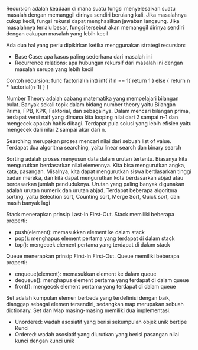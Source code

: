 Recursion adalah keadaan di mana suatu fungsi menyelesaikan suatu masalah dengan memanggil dirinya sendiri berulang kali. Jika masalahnya cukup kecil, fungsi rekursi dapat menghasilkan jawaban langsung. Jika masalahnya terlalu besar, fungsi tersebut akan memanggil dirinya sendiri dengan cakupan masalah yang lebih kecil

Ada dua hal yang perlu dipikirkan ketika menggunakan strategi recursion:
- Base Case: apa kasus paling sederhana dari masalah ini
- Recurrence relations: apa hubungan rekursif dari masalah ini dengan masalah serupa yang lebih kecil

Contoh recursion:
func factorial(n int) int{
    if n == 1{
        return 1
    } else {
        return n * factorial(n-1)
    }
}

Number Theory adalah cabang matematika yang mempelajari bilangan bulat. Banyak sekali topik dalam bidang number theory yaitu Bilangan Prima, FPB, KPK, Faktorial, dan sebagainya. Dalam mencari bilangan prima, terdapat versi naif yang dimana kita looping nilai dari 2 sampai n-1 dan mengecek apakah habis dibagi. Terdapat pula solusi yang lebih efisien yaitu mengecek dari nilai 2 sampai akar dari n.

Searching merupakan proses mencari nilai dari sebuah list of value. Terdapat dua algoritma searching, yaitu linear search dan binary search

Sorting adalah proses menyusun data dalam urutan tertentu. Biasanya kita mengurutkan berdasarkan nilai elemennya. Kita bisa mengurutkan angka, kata, pasangan. Misalnya, kita dapat mengurutkan siswa berdasarkan tinggi badan mereka, dan kita dapat mengurutkan kota berdasarkan abjad atau berdasarkan jumlah penduduknya. Urutan yang paling banyak digunakan adalah urutan numerik dan urutan abjad. Terdapat beberapa algoritma sorting, yaitu Selection sort, Counting sort, Merge Sort, Quick sort, dan masih banyak lagi

Stack menerapkan prinsip Last-In First-Out. Stack memiliki beberapa properti:
- push(element): memasukkan element ke dalam stack
- pop(): menghapus element pertama yang terdapat di dalam stack
- top(): mengecek element pertama yang terdapat di dalam stack

Queue menerapkan prinsip First-In First-Out. Queue memiliki beberapa properti:
- enqueue(element): memasukkan element ke dalam queue
- dequeue(): menghapus element pertama yang terdapat di dalam queue
- front(): mengecek element pertama yang terdapat di dalam queue

Set adalah kumpulan elemen berbeda yang terdefinisi dengan baik, dianggap sebagai elemen tersendiri, sedangkan map merupakan sebuah dictionary. Set dan Map masing-masing memiliki dua implementasi:
- Unordered: wadah asosiatif yang berisi sekumpulan objek unik bertipe Kunci
- Ordered: wadah asosiatif yang diurutkan yang berisi pasangan nilai kunci dengan kunci unik